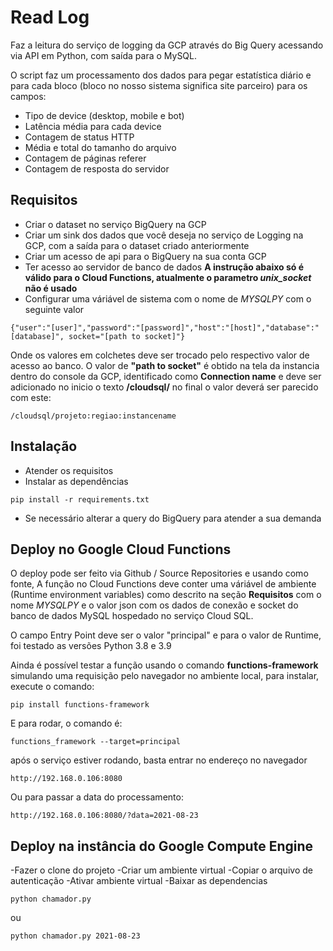 # Read Log
Faz a leitura do serviço de logging da GCP através do Big Query acessando via API em Python, com saída para o MySQL.

O script faz um processamento dos dados para pegar estatística diário e para cada bloco (bloco no nosso sistema significa site parceiro) para os campos:
- Tipo de device (desktop, mobile e bot)
- Latência média para cada device
- Contagem de status HTTP
- Média e total do tamanho do arquivo
- Contagem de páginas referer
- Contagem de resposta do servidor

## Requisitos

- Criar o dataset no serviço BigQuery na GCP
- Criar um sink dos dados que você deseja no serviço de Logging na GCP, com a saída para o dataset criado anteriormente
- Criar um acesso de api para o BigQuery na sua conta GCP
- Ter acesso ao servidor de banco de dados
**A instrução abaixo só é válido para o Cloud Functions, atualmente o parametro *unix_socket* não é usado**
- Configurar uma váriável de sistema com o nome de *MYSQLPY* com o seguinte valor
```
{"user":"[user]","password":"[password]","host":"[host]","database":"[database]", socket="[path to socket]"}
```
Onde os valores em colchetes deve ser trocado pelo respectivo valor de acesso ao banco. O valor de **"path to socket"** é obtido na tela da instancia dentro do console da GCP, identificado como **Connection name** e deve ser adicionado no inicio o texto **/cloudsql/**
no final o valor deverá ser parecido com este:
```
/cloudsql/projeto:regiao:instancename
```

## Instalação
- Atender os requisitos
- Instalar as dependências
```
pip install -r requirements.txt
```
- Se necessário alterar a query do BigQuery para atender a sua demanda

## Deploy no Google Cloud Functions

O deploy pode ser feito via Github / Source Repositories e usando como fonte, A função no Cloud Functions deve conter uma váriável de ambiente (Runtime environment variables) como descrito na seção **Requisitos** com o nome *MYSQLPY* e o valor json com os dados de conexão e socket do banco de dados MySQL hospedado no serviço Cloud SQL.

O campo Entry Point deve ser o valor "principal" e para o valor de Runtime, foi testado as versões Python 3.8 e 3.9

Ainda é possível testar a função usando o comando **functions-framework** simulando uma requisição pelo navegador no ambiente local, para instalar, execute o comando:
```
pip install functions-framework
```

E para rodar, o comando é:
```
functions_framework --target=principal
```
 após o serviço estiver rodando, basta entrar no endereço no navegador
```
http://192.168.0.106:8080
```
Ou para passar a data do processamento:
```
http://192.168.0.106:8080/?data=2021-08-23
```
## Deploy na instância do Google Compute Engine
-Fazer o clone do projeto
-Criar um ambiente virtual
-Copiar o arquivo de autenticação
-Ativar ambiente virtual
-Baixar as dependencias
```
python chamador.py
```
ou
```
python chamador.py 2021-08-23
```
